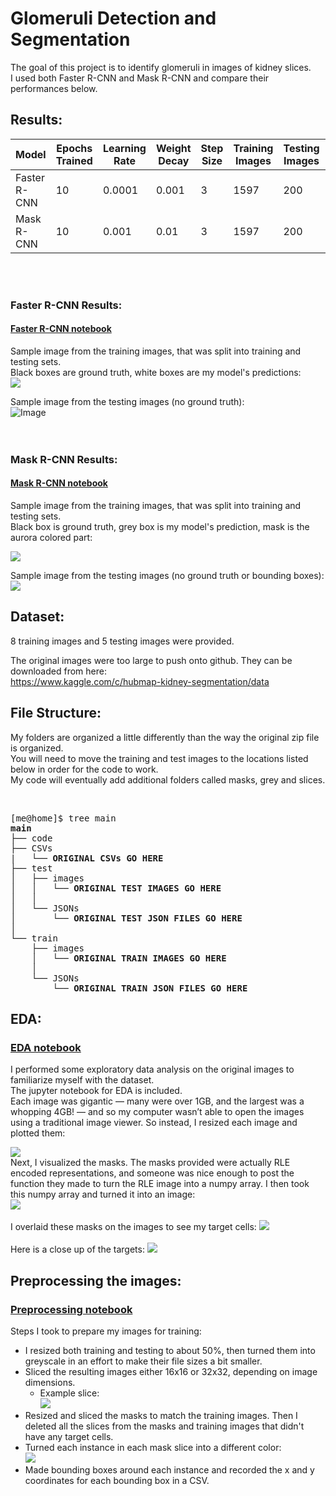# Glomeruli Detection and Segmentation
The goal of this project is to identify glomeruli in images of kidney slices.  
I used both Faster R-CNN and Mask R-CNN and compare their performances below.  

## Results:

| Model | Epochs Trained | Learning Rate | Weight Decay | Step Size | Training Images | Testing Images | mAP | Total Time |
|-------|----------------|---------------|--------------|-----------|-----------------|----------------|-----|------------|
|Faster R-CNN| 10 | 0.0001 | 0.001 | 3 | 1597 |200 | 0.576 | 1hr 50min |
|Mask R-CNN | 10 | 0.001 | 0.01 | 3 | 1597 | 200 | 0.588 |2hr 30min |
 
<br>
<br>

### Faster R-CNN Results:
#### <a href="https://github.com/kathleenisrad/glomeruli-detection-and-segmentation/blob/main/code/02-faster-rcnn-pytorch.ipynb"> Faster R-CNN notebook </a>  
Sample image from the training images, that was split into training and testing sets.  
Black boxes are ground truth, white boxes are my model's predictions:  
<img src = "https://i.imgur.com/XDK1nJA.jpg">

Sample image from the testing images (no ground truth):  
![Image](https://i.imgur.com/kD1zesY.jpg)  
<br>
<br>


### Mask R-CNN Results:
#### <a href="https://github.com/kathleenisrad/glomeruli-detection-and-segmentation/blob/main/code/05-mask-rcnn-pytorch.ipynb"> Mask R-CNN notebook </a>  

Sample image from the training images, that was split into training and testing sets.  
Black box is ground truth, grey box is my model's prediction, mask is the aurora colored part:  

<img src = "https://i.imgur.com/XJiorfC.jpg">  

Sample image from the testing images (no ground truth or bounding boxes):
<img src = "https://i.imgur.com/rhIAv7R.jpg">  


## Dataset:
8 training images and 5 testing images were provided.  

The original images were too large to push onto github. They can be downloaded from here:  
https://www.kaggle.com/c/hubmap-kidney-segmentation/data


## File Structure: 
My folders are organized a little differently than the way the original zip file is organized.  
You will need to move the training and test images to the locations listed below in order for the code to work.  
My code will eventually add additional folders called masks, grey and slices.  

<br>
<pre>[me@home]$ tree main  
<b>main</b>
├── code  
├── CSVs
|   └── <b>ORIGINAL CSVs GO HERE</b> 
├── test  
│   ├── images  
│   │   └── <b>ORIGINAL TEST IMAGES GO HERE</b>  
│   │
│   └── JSONs      
│       └── <b>ORIGINAL TEST JSON FILES GO HERE  </b> 
│       
└── train  
    ├── images  
    │   └── <b>ORIGINAL TRAIN IMAGES GO HERE</b>   
    │    
    └── JSONs     
        └── <b>ORIGINAL TRAIN JSON FILES GO HERE</b>  </pre>


## EDA:
### <a href="https://github.com/kathleenisrad/glomeruli-detection-and-segmentation/blob/main/code/00-kidney-images-EDA.ipynb"> EDA notebook </a>  
I performed some exploratory data analysis on the original images to familiarize myself with the dataset.  
The jupyter notebook for EDA is included.   
Each image was gigantic — many were over 1GB, and the largest was a whopping 4GB! — and so my computer wasn’t able to open the images using a traditional image viewer. So instead, I resized each image and plotted them:

<img src = "https://i.imgur.com/cDRto6q.jpg">  
<br>
Next, I visualized the masks. The masks provided were actually RLE encoded representations, and someone was nice enough to post the function they made to turn the RLE image into a numpy array. I then took this numpy array and turned it into an image:  
<br>
<img src = "https://i.imgur.com/41NbedZ.jpg">
<br>
<br>
I overlaid these masks on the images to see my target cells:

<img src = "https://i.imgur.com/aJyMQHq.jpg">

<br>
<br>
Here is a close up of the targets:
<img src = "https://i.imgur.com/NzkpcKK.jpg">

<br>

## Preprocessing the images:
### <a href="https://github.com/kathleenisrad/glomeruli-detection-and-segmentation/blob/main/code/01-preprocessing-kidney-images.ipynb"> Preprocessing notebook </a>  


Steps I took to prepare my images for training:
 - I resized both training and testing to about 50%, then turned them into greyscale in an effort to make their file sizes a bit smaller.  
 - Sliced the resulting images either 16x16 or 32x32, depending on image dimensions.  
   - Example slice:  
       <img src = "https://i.imgur.com/3dXIUlh.jpg">  
 - Resized and sliced the masks to match the training images. Then I deleted all the slices from the masks and training images that didn't have any target cells.  
 - Turned each instance in each mask slice into a different color:  
     <img src="https://i.imgur.com/VoDzBF5.jpg">
 - Made bounding boxes around each instance and recorded the x and y coordinates for each bounding box in a CSV.  
